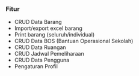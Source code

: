 ### Fitur

-   CRUD Data Barang
-   Import/export excel barang
-   Print barang (seluruh/individual)
-   CRUD Data BOS (Bantuan Operasional Sekolah)
-   CRUD Data Ruangan
-   CRUD Jadwal Pemeliharaan
-   CRUD Data Pengguna
-   Pengaturan Profil

